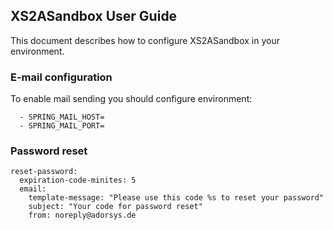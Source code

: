 ## XS2ASandbox User Guide

This document describes how to configure XS2ASandbox in your environment.

### E-mail configuration

To enable mail sending you should configure environment:

```
  - SPRING_MAIL_HOST=
  - SPRING_MAIL_PORT=
 ```
 
### Password reset

```
reset-password:
  expiration-code-minites: 5
  email:
    template-message: "Please use this code %s to reset your password"
    subject: "Your code for password reset"
    from: noreply@adorsys.de
```